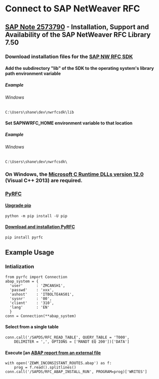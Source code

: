# Connect to SAP NetWeaver RFC
## [SAP Note 2573790](https://launchpad.support.sap.com/#/notes/2573790) - Installation, Support and Availability of the SAP NetWeaver RFC Library 7.50
### Download installation files for the [SAP NW RFC SDK](https://launchpad.support.sap.com/#/softwarecenter/template/products/_APP=00200682500000001943&_EVENT=DISPHIER&HEADER=Y&FUNCTIONBAR=N&EVENT=TREE&NE=NAVIGATE&ENR=01200314690100002214&V=MAINT)
#### Add the subdirectory "lib" of the SDK to the operating system's library path environment variable
##### Example
###### Windows
    C:\Users\shane\dev\nwrfcsdk\lib
#### Set SAPNWRFC_HOME environment variable to that location
##### Example
###### Windows
    C:\Users\shane\dev\nwrfcsdk\
### On Windows, the [Microsoft C Runtime DLLs version 12.0](https://support.microsoft.com/en-us/help/4032938) (Visual C++ 2013) are required.
### [PyRFC](https://github.com/SAP/PyRFC)
#### [Upgrade pip](https://pip.pypa.io/en/stable/installing/#upgrading-pip)
    python -m pip install -U pip
#### [Download and installation PyRFC](https://github.com/SAP/PyRFC#download-and-installation)
    pip install pyrfc
## Example Usage
### Intialization
    from pyrfc import Connection
    abap_system = {
      'user'      : 'ZMCANSH1',
      'passwd'    : 'xxx',
      'ashost'    : 'ITBOLTE4AS01',
      'sysnr'     : '00',
      'client'    : '310',
      'lang'      : 'EN'
      }
    conn = Connection(**abap_system)
#### Select from a single table	
    conn.call('/SAPDS/RFC_READ_TABLE', QUERY_TABLE = 'T000',
	    DELIMITER = ',', OPTIONS = ['MANDT EQ 200'])['DATA']
#### Execute [an [ABAP report from an external file](ZEWM_INCONSISTANT_ROUTES.abap)
    with open('ZEWM_INCONSISTANT_ROUTES.abap') as f:
        prog = f.read().splitlines()
    conn.call('/SAPDS/RFC_ABAP_INSTALL_RUN', PROGRAM=prog)['WRITES']
